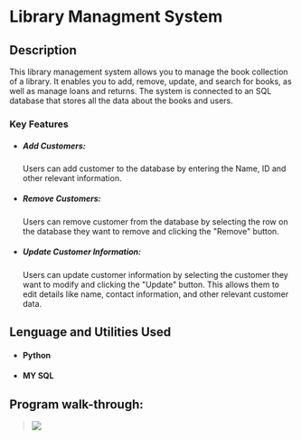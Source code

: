 # Library Managment System
## Description
This library management system allows you to manage the book collection of a library. It enables you to add, remove, update, and search for books, as well as manage loans and returns. The system is connected to an SQL database that stores all the data about the books and users.

### Key Features
- <h5>Add Customers:</h5> Users can add customer to the database by entering the Name, ID and other relevant information.
- <h5>Remove Customers:</h5> Users can remove customer from the database by selecting the row on the database they want to remove and clicking the "Remove" button.
- <h5>Update Customer Information:</h5> Users can update customer information by selecting the customer they want to modify and clicking the "Update" button. This allows them to edit details like name, contact information, and other relevant customer data.

## Lenguage and Utilities Used
- <h4>Python</h4>
- <h4>MY SQL</h4>

## Program walk-through:
<blockquote>
  <img src="https://i.imgur.com/HboIYqj.png">  </blockquote>
<blockquote>
 </blockquote>
